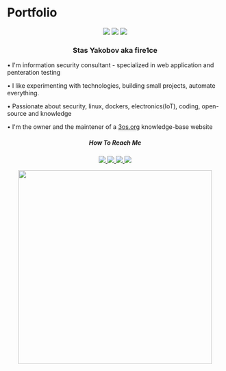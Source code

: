 # Portfolio

<p align="center">
    <a href="https://github.com/fire1ce/"><img src="https://gpvc.arturio.dev/fire1ce?v=3"/></a>
    <a href="https://github.com/fire1ce?tab=followers"><img src="https://img.shields.io/github/followers/fire1ce?color=%234CC61E&label=GitHub%20Followers%20%3A"/></a>
    <a href="https://github.com/fire1ce/"><img src="https://img.shields.io/badge/badges-awesome-green.svg"/></a>
</p>

<h3 align="center">
Stas Yakobov aka fire1ce
</h3>
<div style="margin: auto; max-width: 800px;" >
    <p> • I'm information security consultant - specialized in web application and penteration testing</p>
    <p> • I like experimenting with technologies, building small projects, automate everything.</p>
    <p> • Passionate about security, linux, dockers, electronics(IoT), coding, open-source and knowledge</p>
    <p> • I'm the owner and the maintener of a <a href='https://3os.org'>3os.org</a> knowledge-base website</p>
</div>

<h5 align="center">
How To Reach Me
</h5>
<p align="center">
    <a href="https://github.com/fire1ce">
        <img src="https://img.shields.io/badge/Github-100000?style=for-the-badge&logo=github&logoColor=white"/>
    </a>
    <a href="https://www.linkedin.com/in/stas-yakobov/">
        <img src="https://img.shields.io/badge/Linkedin-0077B5?style=for-the-badge&logo=linkedin&logoColor=white"/>
    </a>
        <a href="https://twitter.com/fire1ce">
        <img src="https://img.shields.io/badge/Twitter-1DA1F2?style=for-the-badge&logo=twitter&logoColor=white"/>
    </a>
    <a href="https://www.reddit.com/user/fire1ce">
        <img src="https://img.shields.io/badge/Reddit-FF4500?style=for-the-badge&logo=reddit&logoColor=white"/>
    </a>
</p>
<p align="center">
    <img width="452" src="https://github-readme-stats.vercel.app/api?username=fire1ce&count_private=true" />
</p>
